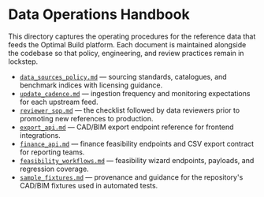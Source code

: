 # Data Operations Handbook

This directory captures the operating procedures for the reference data that
feeds the Optimal Build platform.  Each document is maintained alongside the
codebase so that policy, engineering, and review practices remain in lockstep.

* [`data_sources_policy.md`](data_sources_policy.md) — sourcing standards,
  catalogues, and benchmark indices with licensing guidance.
* [`update_cadence.md`](update_cadence.md) — ingestion frequency and
  monitoring expectations for each upstream feed.
* [`reviewer_sop.md`](reviewer_sop.md) — the checklist followed by data
  reviewers prior to promoting new references to production.
* [`export_api.md`](export_api.md) — CAD/BIM export endpoint reference for
  frontend integrations.
* [`finance_api.md`](finance_api.md) — finance feasibility endpoints and CSV
  export contract for reporting teams.
* [`feasibility_workflows.md`](feasibility_workflows.md) — feasibility wizard
  endpoints, payloads, and regression coverage.
* [`sample_fixtures.md`](sample_fixtures.md) — provenance and guidance for the
  repository's CAD/BIM fixtures used in automated tests.
